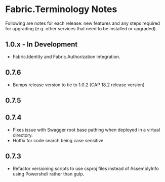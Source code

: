 # Fabric.Terminology Notes #

Following are notes for each release: new features and any steps required for upgrading (e.g. other services that need to be installed or upgraded).

## 1.0.x - In Development ##

- Fabric.Identity and Fabric.Authorization integration.

## 0.7.6 ##
- Bumps release version to tie to 1.0.2 (CAP 18.2 release version)

## 0.7.5  ##

## 0.7.4  ##

- Fixes issue with Swagger root base pathing when deployed in a virtual directory.
- Hotfix for code search being case sensitive.

## 0.7.3  ##

- Refactor versioning scripts to use csproj files instead of AssemblyInfo using Powershell rather than gulp.


